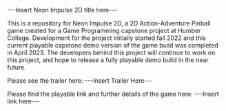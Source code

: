 ---Insert Neon Impulse 2D title here---

This is a repository for Neon Impulse 2D, a 2D Action-Adventure Pinball game created for a Game Programming capstone project at Humber College.
Development for the project initially started fall 2022 and this current playable capstone demo version of the game build was completed in April 2023.
The developers behind this project will continue to work on this project, and hope to release a fully playable demo build in the near future.

Please see the trailer here:
---Insert Trailer Here---

Please find the playable link and further details of the game here:
---Insert link here---

